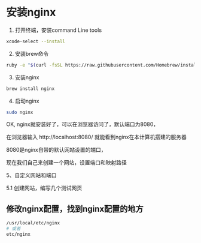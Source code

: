 # 安装nginx
1. 打开终端，安装command Line tools

```bash
xcode-select --install
```

2. 安装brew命令
```bash
ruby -e "$(curl -fsSL https://raw.githubusercontent.com/Homebrew/install/master/install)"

```

3. 安装nginx

```bash
brew install nginx
```
4. 启动nginx
```bash
sudo nginx
```
OK, nginx就安装好了，可以在浏览器访问了，默认端口为8080，

在浏览器输入 http://localhost:8080/ 就能看到nginx在本计算机搭建的服务器

8080是nginx自带的默认网站设置的端口，

现在我们自己来创建一个网站，设置端口和映射路径

5、自定义网站和端口

5.1 创建网站，编写几个测试网页




## 修改nginx配置，找到nginx配置的地方
```bash
/usr/local/etc/nginx 
# 或者
etc/nginx
```
